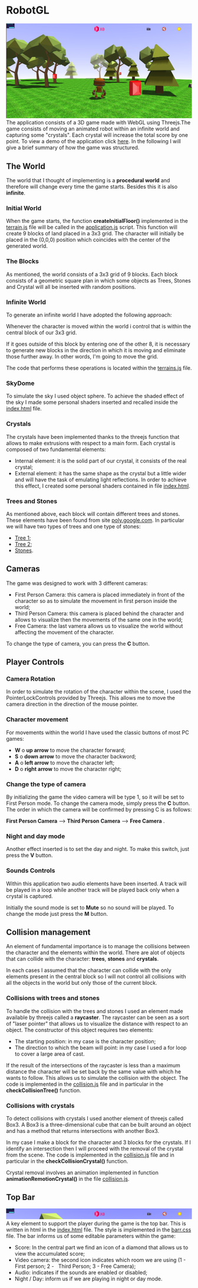 # RobotGL
![alt text](https://github.com/cerullosalvatore/RobotWebGL/blob/master/ImgReadme/1.png)
The application consists of a 3D game made with WebGL using Threejs.The game consists of moving an animated robot within an infinite world and capturing some "crystals". Each crystal will increase the total score by one point. To view a demo of the application click [here](https://cerullosalvatore.github.io/RobotWebGL/). In the following I will give a brief summary of how the game was structured.

## The World
The world that I thought of implementing is a **procedural world** and therefore will change every time the game starts. Besides this it is also **infinite**.

### Initial World
When the game starts, the function **createInitialFloor()** implemented in the [terrain.js](https://github.com/cerullosalvatore/RobotWebGL/blob/master/js/terrain.js) file will be called in the [application.js](https://github.com/cerullosalvatore/RobotWebGL/blob/master/js/application.js) script. This function will create 9 blocks of land placed in a 3x3 grid. The character will initially be placed in the (0,0,0) position which coincides with the center of the generated world. 

### The Blocks
As mentioned, the world consists of a 3x3 grid of 9 blocks. Each block consists of a geometric square plan in which some objects as Trees, Stones and Crystal will all be inserted with random positions. 

### Infinite World
To generate an infinite world I have adopted the following approach:

Whenever the character is moved within the world i control that is within the central block of our 3x3 grid.

If it goes outside of this block by entering one of the other 8, it is necessary to generate new blocks in the direction in which it is moving and eliminate those further away. In other words, I'm going to move the grid.

The code that performs these operations is located within the [terrains.js](https://github.com/cerullosalvatore/RobotGL/blob/master/js/application.js)  file.

### SkyDome
To simulate the sky I used object sphere. To achieve the shaded effect of the sky I made some personal shaders inserted and recalled inside the [index.html](https://github.com/cerullosalvatore/RobotWebGL/blob/master/index.html) file.

### Crystals
The crystals have been implemented thanks to the threejs function that allows to make extrusions with respect to a main form. Each crystal is composed of two fundamental elements:
* Internal element: it is the solid part of our crystal, it consists of the real crystal;
* External element: it has the same shape as the crystal but a little wider and will have the task of emulating light reflections. In order to achieve this effect, I created some personal shaders contained in file  [index.html](https://github.com/cerullosalvatore/RobotWebGL/blob/master/index.html).

### Trees and Stones
As mentioned above, each block will contain different trees and stones. These elements have been found from site  [poly.google.com](https://poly.google.com/). In particular we will have two types of trees and one type of stones:
* [Tree 1](https://poly.google.com/view/6pwiq7hSrHr);
* [Tree 2](https://poly.google.com/view/7rTNpk6j01O);
* [Stones](https://poly.google.com/view/3FmsLxIx8Lc).

## Cameras

The game was designed to work with 3 different cameras:
* First Person Camera: this camera is placed immediately in front of the character so as to simulate the movement in first person inside the world;
* Third Person Camera: this camera is placed behind the character and allows to visualize then the movements of the same one in the world;
* Free Camera: the last vamera allows us to visualize the world without affecting the movement of the character.

To change the type of camera, you can press the **C** button.

## Player Controls

### Camera Rotation

In order to simulate the rotation of the character within the scene, I used the PointerLockControls provided by Threejs. This allows me to move the camera direction in the direction of the mouse pointer.

### Character movement
For movements within the world I have used the classic buttons of most PC games:
* **W** o **up arrow** to move the character forward;
* **S** o **down arrow** to move the character backword;
* **A** o **left arrow** to move the character left;
* **D** o **right arrow** to move the character right;

### Change the type of camera
By initializing the game the video camera will be type 1, so it will be set to First Person mode. To change the camera mode, simply press the **C** button.
The order in which the camera will be confirmed by pressing C is as follows:

 **First Person Camera** --> **Third Person Camera** --> **Free Camera** .
 
### Night and day mode
Another effect inserted is to set the day and night. To make this switch, just press the **V** button.

### Sounds Controls
Within this application two audio elements have been inserted. A track will be played in a loop while another track will be played back only when a crystal is captured. 

Initially the sound mode is set to **Mute** so no sound will be played. To change the mode just press the **M** button.

## Collision management
An element of fundamental importance is to manage the collisions between the character and the elements within the world. There are  alot of objects that can collide with the character: **trees**, **stones** and **crystals**.

In each cases I assumed that the character can collide with the only elements present in the central block so I will not control all collisions with all the objects in the world but only those of the current block.

### Collisions with trees and stones
To handle the collision with the trees and stones I used an element made available by threejs called a **raycaster**.
The raycaster can be seen as a sort of "laser pointer" that allows us to visualize the distance with respect to an object.
The constructor of this object requires two elements:
* The starting position: in my case is the character position;
* The direction to which the beam will point: in my case I used a for loop to cover a large area of cast.

If the result of the intersections of the raycaster is less than a maximum distance the character will be set back by the same value with which he wants to follow. This allows us to simulate the collision with the object.
The code is implemented in the [collision.js](https://github.com/cerullosalvatore/RobotWebGL/blob/master/js/collision.js) file and in particular in the **checkCollisionTree()** function.

### Collisions with crystals
To detect collisions with crystals I used another element of threejs called Box3. A Box3 is a three-dimensional cube that can be built around an object and has a method that returns intersections with another Box3.

In my case I make a block for the character and 3 blocks for the crystals. If I identify an intersection then I will proceed with the removal of the crystal from the scene. The code is implemented in the [collision.js](https://github.com/cerullosalvatore/RobotWebGL/blob/master/js/collision.js) file and in particular in the **checkCollisionCrystal()** function.

Crystal removal involves an animation implemented in function **animationRemotionCrystal()** in the file [collision.js](https://github.com/cerullosalvatore/RobotWebGL/blob/master/js/application.js).

## Top Bar
![alt text](https://github.com/cerullosalvatore/RobotWebGL/blob/master/ImgReadme/0.png)
A key element to support the player during the game is the top bar. This is written in html in the  [index.html](https://github.com/cerullosalvatore/RobotWebGL/blob/master/index.html) file. The style is implemented in the [barr.css](https://github.com/cerullosalvatore/RobotWebGL/blob/master/styles/bar.css) file.
The bar informs us of some editable parameters within the game:
* Score: In the central part we find an icon of a diamond that allows us to view the accumulated score;
* Video camera: the second icon indicates which room we are using (1 - First person; 2 -
  Third Person; 3 - Free Camera);
* Audio: indicates if the sounds are enabled or disabled;
* Night / Day: inform us if we are playing in night or day mode.

